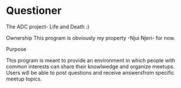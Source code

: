 # Questioner
The ADC project- Life and Death :)

Ownership
 This program is obviously my property -Njui Njeri- for now.
 
Purpose

This program is meant to provide an environment in which people with common interests can share their knowlwedge and organize meetups.
Users will be able to post questions and receive answersfrom specific meetup topics. 



